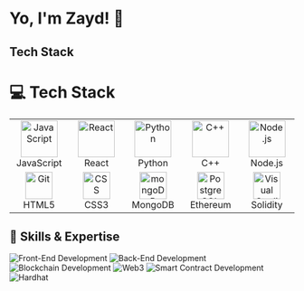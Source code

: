 # Yo, I'm Zayd! 🦾  





## Tech Stack
# 💻 Tech Stack

<table>
  <tr>
    <td align="center" width="96">
      <img src="https://techstack-generator.vercel.app/js-icon.svg" alt="JavaScript" width="65" height="65" />
      <br>JavaScript
    </td>
    <td align="center" width="96">
      <img src="https://techstack-generator.vercel.app/react-icon.svg" alt="React" width="65" height="65" />
      <br>React
    </td>
    <td align="center" width="96">
      <img src="https://techstack-generator.vercel.app/python-icon.svg" alt="Python" width="65" height="65" />
      <br>Python
    </td>
    <td align="center" width="96">
      <img src="https://techstack-generator.vercel.app/cpp-icon.svg" alt="C++" width="65" height="65" />
      <br>C++
    </td>
    <td align="center" width="96">
<img src="https://user-images.githubusercontent.com/25181517/183568594-85e280a7-0d7e-4d1a-9028-c8c2209e073c.png" alt="Node.js" width="65" height="65" />
      <br>Node.js
    </td>
  </tr>
  <tr>
    <td align="center" width="96"> 
      <img src="https://user-images.githubusercontent.com/25181517/192108372-f71d70ac-7ae6-4c0d-8395-51d8870c2ef0.png" width="48" height="48" alt="Git" />
      <br>HTML5
    </td>
    <td align="center" width="96">
      <img src="https://user-images.githubusercontent.com/25181517/183898674-75a4a1b1-f960-4ea9-abcb-637170a00a75.png" width="48" height="48" alt="CSS" />
      <br>CSS3
    </td>
    <td align="center" width="96">
      <img src="https://user-images.githubusercontent.com/25181517/182884177-d48a8579-2cd0-447a-b9a6-ffc7cb02560e.png" width="48" height="48" alt="mongoDB" />
      <br>MongoDB
    </td>
    <td align="center" width="96">
      <img src="https://user-images.githubusercontent.com/25181517/117208740-bfb78400-adf5-11eb-97bb-09072b6bedfc.png" width="48" height="48" alt="PostgreSQL" />
      <br>Ethereum
    </td>
    <td align="center" width="96">
      <img src="https://user-images.githubusercontent.com/25181517/192108891-d86b6220-e232-423a-bf5f-90903e6887c3.png" width="48" height="48" alt="Visual Studio Code" />
      <br>Solidity
    </td>
  </tr>
</table>

## 🔧 Skills & Expertise

![Front-End Development](https://img.shields.io/badge/-Front--End%20Development-blue?style=for-the-badge&logo=html5)
![Back-End Development](https://img.shields.io/badge/-Back--End%20Development-green?style=for-the-badge&logo=node.js)
![Blockchain Development](https://img.shields.io/badge/-Blockchain%20Development-gray?style=for-the-badge&logo=ethereum)
![Web3](https://img.shields.io/badge/-Web3-orange?style=for-the-badge&logo=ethereum)
![Smart Contract Development](https://img.shields.io/badge/-Smart%20Contract%20Development-black?style=for-the-badge&logo=ethereum)
![Hardhat](https://img.shields.io/badge/-Hardhat-yellow?style=for-the-badge&logo=ethereum)




